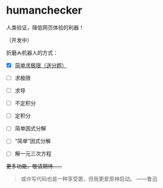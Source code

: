 # humanchecker
人类验证，降低网页体验的利器！

（开发中）

折磨~~人~~机器人的方式：

- [x] [简单求极限（送分题）](docs/1.html)
- [ ] 求极限
- [ ] 求导
- [ ] 不定积分
- [ ] 定积分
- [ ] 简单因式分解
- [ ] “简单”因式分解
- [ ] 解一元三次方程



~~更多功能，敬请期待……~~



> 或许写代码也是一种享受罢，但我更爱原神启动。  ——鲁迅
